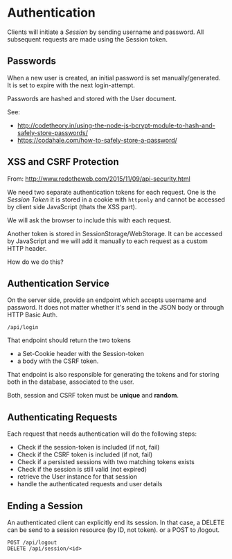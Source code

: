 # Authentication
Clients will initiate a *Session* by sending username and password.
All subsequent requests are made using the Session token.


## Passwords
When a new user is created, an initial password is set manually/generated.
It is set to expire with the next login-attempt.

Passwords are hashed and stored with the User document.

See:
- http://codetheory.in/using-the-node-js-bcrypt-module-to-hash-and-safely-store-passwords/
- https://codahale.com/how-to-safely-store-a-password/

## XSS and CSRF Protection
From:
http://www.redotheweb.com/2015/11/09/api-security.html

We need two separate authentication tokens for each request.
One is the *Session Token* it is stored in a cookie with `httponly`
and cannot be accessed by client side JavaScript (thats the XSS part).

We will ask the browser to include this with each request.

Another token is stored in SessionStorage/WebStorage. It can be accessed
by JavaScript and we will add it manually to each request
as a custom HTTP header.

How do we do this?

## Authentication Service
On the server side, provide an endpoint which accepts username and password.
It does not matter whether it's send in the JSON body
or through HTTP Basic Auth.

```
/api/login
```

That endpoint should return the two tokens
- a Set-Cookie header with the Session-token
- a body with the CSRF token.

That endpoint is also responsible for generating the tokens
and for storing both in the database, associated to the user.

Both, session and CSRF token must be **unique** and **random**.


## Authenticating Requests
Each request that needs authentication will do the following steps:
- Check if the session-token is included (if not, fail)
- Check if the CSRF token is included (if not, fail)
- Check if a persisted sessions with two matching tokens exists
- Check if the session is still valid (not expired)
- retrieve the User instance for that session
- handle the authenticated requests and user details


## Ending a Session
An authenticated client can explicitly end its session.
In that case, a DELETE can be send to a session resource (by ID, not token).
or a POST to /logout.

```
POST /api/logout
DELETE /api/session/<id>
```
